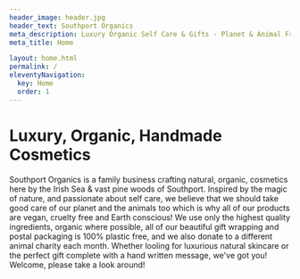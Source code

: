 ```yaml
---
header_image: header.jpg
header_text: Southport Organics
meta_description: Luxury Organic Self Care & Gifts - Planet & Animal Friendly
meta_title: Home

layout: home.html
permalink: /
eleventyNavigation:
  key: Home
  order: 1
---
```


# Luxury, Organic, Handmade Cosmetics

Southport Organics is a family business crafting natural, organic, cosmetics here by the Irish Sea & vast pine woods of Southport. Inspired by the magic of nature, and passionate about self care, we believe that we should take good care of our planet and the animals too which is why all of our products are vegan, cruelty free and Earth conscious! We use only the highest quality ingredients, organic where possible, all of our beautiful gift wrapping and postal packaging is 100% plastic free, and we also donate to a different animal charity each month. Whether looling for luxurious natural skincare or the perfect gift complete with a hand written message, we've got you! Welcome, please take a look around!
